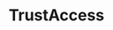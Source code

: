 ﻿---
id: 1752
title: "TrustAccess"
weight: 1752
version: "3.2.37"
updateTime: "2023-09-07T11:18:56"
debName: "http://113.24.212.22:8090/upload/file/cn.com.leadsec.trustaccess-loongarch64.deb"
debSize: "9.3 MB"
command: "/opt/apps/cn.com.leadsec.trustaccess/files/ui/trustaccess-ui"
---
